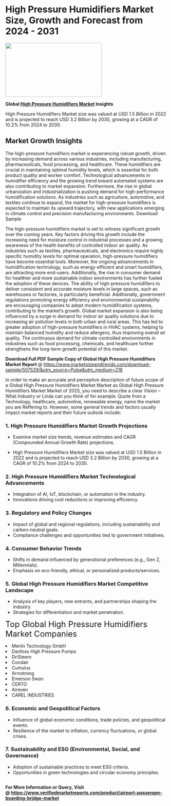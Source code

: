 <H1>High Pressure Humidifiers Market Size, Growth and Forecast from 2024 - 2031</H1><img class="aligncenter size-medium wp-image-584254" src="https://thirdeyenews.in/wp-content/uploads/2024/09/Global-Market-Research-300x168.jpeg" alt="" width="300" height="168" /><p><strong>Global&nbsp;<a href="https://www.marketsizeandtrends.com/download-sample/507529/&amp;utm_source=Pulse&amp;utm_medium=218">High Pressure Humidifiers Market</a> Insights</strong></p><p>High Pressure Humidifiers Market size was valued at USD 1.5 Billion in 2022 and is projected to reach USD 3.2 Billion by 2030, growing at a CAGR of 10.2% from 2024 to 2030.</p><p><h2>Market Growth Insights</h2> <p>The high-pressure humidifiers market is experiencing robust growth, driven by increasing demand across various industries, including manufacturing, pharmaceuticals, food processing, and healthcare. These humidifiers are crucial in maintaining optimal humidity levels, which is essential for both product quality and worker comfort. Technological advancements in humidifier efficiency and the growing trend toward automated systems are also contributing to market expansion. Furthermore, the rise in global urbanization and industrialization is pushing demand for high-performance humidification solutions. As industries such as agriculture, automotive, and textiles continue to expand, the market for high-pressure humidifiers is expected to maintain its upward trajectory, with new applications emerging in climate control and precision manufacturing environments. Download Sample </p> <p>The high-pressure humidifiers market is set to witness significant growth over the coming years. Key factors driving this growth include the increasing need for moisture control in industrial processes and a growing awareness of the health benefits of controlled indoor air quality. As industries such as textiles, pharmaceuticals, and electronics require highly specific humidity levels for optimal operation, high-pressure humidifiers have become essential tools. Moreover, the ongoing advancements in humidification technology, such as energy-efficient and smart humidifiers, are attracting more end-users. Additionally, the rise in consumer demand for healthier and more sustainable indoor environments has further fueled the adoption of these devices. The ability of high-pressure humidifiers to deliver consistent and accurate moisture levels in large spaces, such as warehouses or factories, is particularly beneficial. Additionally, government regulations promoting energy efficiency and environmental sustainability are encouraging companies to adopt modern humidification systems, contributing to the market’s growth. Global market expansion is also being influenced by a surge in demand for indoor air quality solutions due to increasing air pollution levels in both urban and rural areas. This has led to greater adoption of high-pressure humidifiers in HVAC systems, helping to maintain balanced humidity and reduce allergens, thus improving overall air quality. The continuous demand for climate-controlled environments in industries such as food processing, chemicals, and healthcare further strengthens the long-term growth potential of this market. </p><p><span class=""><strong>Download Full PDF Sample Copy of Global High Pressure Humidifiers Market Report</strong> @ <a href="https://www.marketsizeandtrends.com/download-sample/507529/&amp;utm_source=Pulse&amp;utm_medium=218" target="_blank">https://www.marketsizeandtrends.com/download-sample/507529/&amp;utm_source=Pulse&amp;utm_medium=218</a></span></p><p>In order to make an accurate and perceptive description of future scope of a Global&nbsp;High Pressure Humidifiers Market Market as Global&nbsp;High Pressure Humidifiers Market Market of 2025, you need to describe a clear Vision &ndash; What Industry or Linda can you think of for example: Quote from a Technology, healthcare, automotive, renewable energy, name the market you are Reffering to. However, some general trends and factors usually impact market reports and their future outlook include:</p><h3>1.&nbsp;<strong>High Pressure Humidifiers Market Growth Projections</strong></h3><ul><li>Examine market size trends, revenue estimates and CAGR (Compounded Annual Growth Rate) projections.</li><li><p>High Pressure Humidifiers Market size was valued at USD 1.5 Billion in 2022 and is projected to reach USD 3.2 Billion by 2030, growing at a CAGR of 10.2% from 2024 to 2030.</p></li></ul><h3>2.&nbsp;<strong>High Pressure Humidifiers Market Technological Advancements</strong></h3><ul><li>Integration of AI, IoT, blockchain, or automation in the industry.</li><li>Innovations driving cost reductions or improving efficiency.</li></ul><h3>3.&nbsp;<strong>Regulatory and Policy Changes</strong></h3><ul><li>Impact of global and regional regulations, including sustainability and carbon-neutral goals.</li><li>Compliance challenges and opportunities tied to government initiatives.</li></ul><h3>4.&nbsp;<strong>Consumer Behavior Trends</strong></h3><ul><li>Shifts in demand influenced by generational preferences (e.g., Gen Z, Millennials).</li><li>Emphasis on eco-friendly, ethical, or personalized products/services.</li></ul><h3>5.&nbsp;<strong>Global High Pressure Humidifiers Market Competitive Landscape</strong></h3><ul><li>Analysis of key players, new entrants, and partnerships shaping the industry.</li><li>Strategies for differentiation and market penetration.</li></ul><p data-pm-slice="1 1 []"><span style="color: inherit; font-family: inherit; font-size: 25px;">Top Global High Pressure Humidifiers Market Companies</span></p><div class="" data-test-id=""><p><li>Merlin Technology GmbH</li><li> Danfoss High Pressure Pumps</li><li> DriSteem</li><li> Condair</li><li> Cumulus</li><li> Armstrong</li><li> Emerson Swan</li><li> CERTO</li><li> Aireven</li><li> CAREL INDUSTRIES</li></p></div><h3>6.&nbsp;<strong>Economic and Geopolitical Factors</strong></h3><ul><li>Influence of global economic conditions, trade policies, and geopolitical events.</li><li>Resilience of the market to inflation, currency fluctuations, or global crises.</li></ul><h3>7.&nbsp;<strong>Sustainability and ESG (Environmental, Social, and Governance)</strong></h3><ul><li>Adoption of sustainable practices to meet ESG criteria.</li><li>Opportunities in green technologies and circular economy principles.</li></ul><h2><strong style="font-size: 14px;">For More Information or Query, Visit @&nbsp;</strong><a style="background-color: #ffffff; font-size: 14px;" href="https://www.marketsizeandtrends.com/report/high-pressure-humidifiers-market/" target="_blank">https://www.verifiedmarketreports.com/product/airport-passenger-boarding-bridge-market</a></h2>
